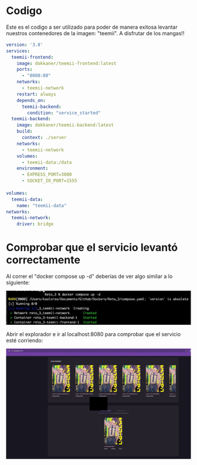# Codigo

Este es el codigo a ser utilizado para poder de manera exitosa levantar nuestros contenedores de la imagen: "teemii". A disfrutar de los mangas!!

```yml
version: '3.8'
services:
  teemii-frontend:
    image: dokkaner/teemii-frontend:latest
    ports:
      - "8080:80"
    networks:
      - teemii-network
    restart: always
    depends_on:
      teemii-backend:
        condition: "service_started"
  teemii-backend:
    image: dokkaner/teemii-backend:latest
    build:
      context: ./server
    networks:
      - teemii-network
    volumes:
      - teemii-data:/data
    environment:
      - EXPRESS_PORT=3000
      - SOCKET_IO_PORT=1555

volumes:
  teemii-data:
    name: "teemii-data"
networks:
  teemii-network:
    driver: bridge
```

# Comprobar que el servicio levantó correctamente

Al correr el "docker compose up -d" deberías de ver algo similar a lo siguiente:

![compose](https://github.com/KennethSV/Dockers/blob/main/Reto_3/compose%20created.jpg)

Abrir el explorador e ir al localhost:8080 para comprobar que el servicio esté corriendo:

![pagina](https://github.com/KennethSV/Dockers/blob/main/Reto_3/app_working.jpg)
